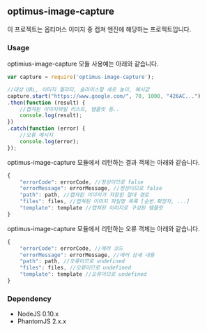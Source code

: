 ## optimus-image-capture

이 프로젝트는 옵티머스 이미지 중 캡쳐 엔진에 해당하는 프로젝트입니다.

### Usage

optimius-image-capture 모듈 사용예는 아래와 같습니다.

```javascript
var capture = require('optimus-image-capture');

//대상 URL, 이미지 퀄리티, 슬라이스할 세로 높이, 해시값
capture.start("https://www.google.com/", 70, 1000, "426AC...")
.then(function (result) {
	//켭쳐된 이미지파일 리스트, 템플릿 등..
	console.log(result);
})
.catch(function (error) {
	//오류 메시지
	console.log(error);
});

```

optimus-image-capture 모듈에서 리턴하는 결과 객체는 아래와 같습니다.

```javascript
{
	"errorCode": errorCode, //정상이므로 false
	"errorMessage": errorMessage, //정상이므로 false
	"path": path, //캡쳐된 이미지가 저장된 절대 경로
	"files": files, //캡쳐된 이미지 파일명 목록 [순번.확장자, ...]
	"template": template //캡쳐된 이미지로 구성된 템플릿
}
```

optimus-image-capture 모듈에서 리턴하는 오류 객체는 아래와 같습니다.

```javascript
{
	"errorCode": errorCode, //에러 코드
	"errorMessage": errorMessage, //에러 상세 내용
	"path": path, //오류이므로 undefined
	"files": files, //오류이므로 undefined
	"template": template //오류이므로 undefined
}
```

### Dependency

* NodeJS 0.10.x
* PhantomJS 2.x.x
